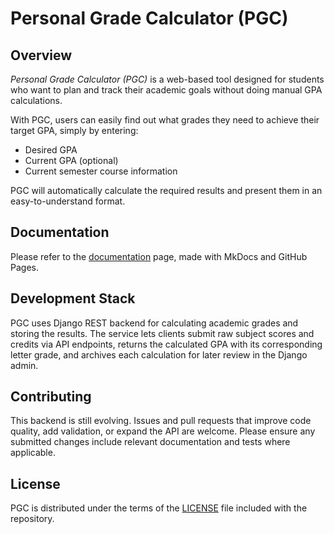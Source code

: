 # Personal Grade Calculator (PGC)

## Overview

_Personal Grade Calculator (PGC)_ is a web-based tool designed for students who want to plan and track their academic goals without doing manual GPA calculations.

With PGC, users can easily find out what grades they need to achieve their target GPA, simply by entering:

- Desired GPA
- Current GPA (optional)
- Current semester course information

PGC will automatically calculate the required results and present them in an easy-to-understand format.

## Documentation

Please refer to the [documentation](https://banktqma.github.io/PGC/) page, made with MkDocs and GitHub Pages.

## Development Stack

PGC uses Django REST backend for calculating academic grades and storing the results. The service lets clients submit raw subject scores and credits via API endpoints, returns the calculated GPA with its corresponding letter grade, and archives each calculation for later review in the Django admin.

## Contributing

This backend is still evolving. Issues and pull requests that improve code quality, add validation, or expand the API are welcome. Please ensure any submitted changes include relevant documentation and tests where applicable.

## License

PGC is distributed under the terms of the [LICENSE](LICENSE) file included with the repository.

